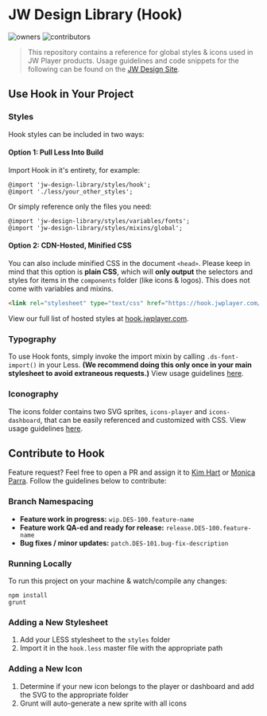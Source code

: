 # JW Design Library (Hook)

![owners](https://img.shields.io/badge/owners-Design--Team-brightgreen.svg)
![contributors](https://img.shields.io/badge/contributors-Portal--NL-yellow.svg)

> This repository contains a reference for global styles & icons used in JW Player products. Usage guidelines and code snippets for the following can be found on the [JW Design Site](https://design.jwplayer.com/docs/#/).

## Use Hook in Your Project
### Styles
Hook styles can be included in two ways:

#### Option 1: Pull Less Into Build
Import Hook in it's entirety, for example:
```less
@import 'jw-design-library/styles/hook';
@import './less/your_other_styles';
```

Or simply reference only the files you need:
```less
@import 'jw-design-library/styles/variables/fonts';
@import 'jw-design-library/styles/mixins/global';
```

#### Option 2: CDN-Hosted, Minified CSS
You can also include minified CSS in the document `<head>`. Please keep in mind that this option is **plain CSS**, which will **only output** the selectors and styles for items in the `components` folder (like icons & logos). This does not come with variables and mixins.

```html
<link rel="stylesheet" type="text/css" href="https://hook.jwplayer.com/core/hook.min.css">
```
View our full list of hosted styles at [hook.jwplayer.com](http://hook.jwplayer.com/).

### Typography
To use Hook fonts, simply invoke the import mixin by calling `.ds-font-import()` in your Less.  **(We recommend doing this only once in your main stylesheet to avoid extraneous requests.)**  View usage guidelines [here](https://design.jwplayer.com/docs/#/patterns/typography).

### Iconography
The icons folder contains two SVG sprites, `icons-player` and `icons-dashboard`, that can be easily referenced and customized with CSS.  View usage guidelines [here](https://design.jwplayer.com/docs/#/patterns/iconography).

## Contribute to Hook
Feature request? Feel free to open a PR and assign it to [Kim Hart](https://github.com/kimhart) or [Monica Parra](https://github.com/monibons). Follow the guidelines below to contribute:
### Branch Namespacing
- **Feature work in progress:** `wip.DES-100.feature-name`
- **Feature work QA-ed and ready for release:** `release.DES-100.feature-name`
- **Bug fixes / minor updates:** `patch.DES-101.bug-fix-description`

### Running Locally
To run this project on your machine & watch/compile any changes:
```
npm install
grunt
```

### Adding a New Stylesheet
1. Add your LESS stylesheet to the `styles` folder
2. Import it in the `hook.less` master file with the appropriate path

### Adding a New Icon
1. Determine if your new icon belongs to the player or dashboard and add the SVG to the appropriate folder
2. Grunt will auto-generate a new sprite with all icons

